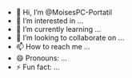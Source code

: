 - 👋 Hi, I’m @MoisesPC-Portatil
- 👀 I’m interested in ...
- 🌱 I’m currently learning ...
- 💞️ I’m looking to collaborate on ...
- 📫 How to reach me ...
- 😄 Pronouns: ...
- ⚡ Fun fact: ...

<!---
MoisesPC-Portatil/MoisesPC-Portatil is a ✨ special ✨ repository because its `README.md` (this file) appears on your GitHub profile.
You can click the Preview link to take a look at your changes.
--->
